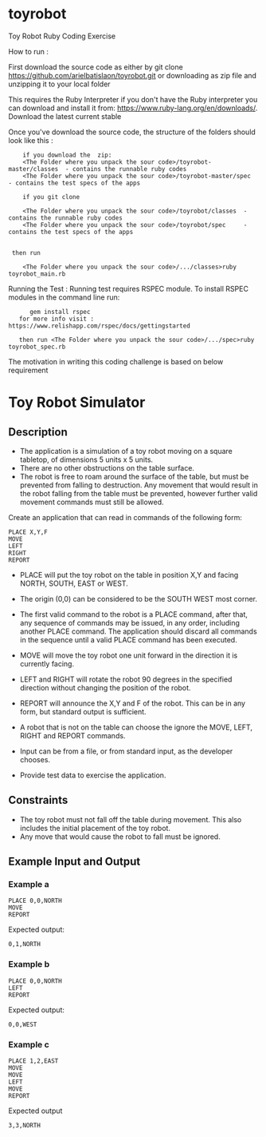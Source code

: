 # toyrobot
Toy Robot Ruby Coding  Exercise

How to run  :

   First download the source code as either by
   git clone https://github.com/arielbatislaon/toyrobot.git
   or downloading as zip file and unzipping it to your local folder
   
   This requires the Ruby Interpreter  if you don't have the Ruby interpreter you can download and install it from:
   https://www.ruby-lang.org/en/downloads/. Download the latest current stable
   
   Once you've download the source code, the structure of the folders should look like this :
   
        if you download the  zip:
        <The Folder where you unpack the sour code>/toyrobot-master/classes  - contains the runnable ruby codes
        <The Folder where you unpack the sour code>/toyrobot-master/spec     - contains the test specs of the apps
        
        if you git clone
        
        <The Folder where you unpack the sour code>/toyrobot/classes  - contains the runnable ruby codes
        <The Folder where you unpack the sour code>/toyrobot/spec     - contains the test specs of the apps
     
     
     then run
       
        <The Folder where you unpack the sour code>/.../classes>ruby toyrobot_main.rb
        
        
  Running the Test :
       Running test requires RSPEC module.
       To install RSPEC modules in the command line run:
       
          gem install rspec
       for more info visit : https://www.relishapp.com/rspec/docs/gettingstarted
       
       then run <The Folder where you unpack the sour code>/.../spec>ruby toyrobot_spec.rb 
       
 The motivation in writing this coding challenge is based on below requirement
 
 Toy Robot Simulator
===================

Description
-----------

- The application is a simulation of a toy robot moving on a square tabletop,
  of dimensions 5 units x 5 units.
- There are no other obstructions on the table surface.
- The robot is free to roam around the surface of the table, but must be
  prevented from falling to destruction. Any movement that would result in the
  robot falling from the table must be prevented, however further valid
  movement commands must still be allowed.

Create an application that can read in commands of the following form:

    PLACE X,Y,F
    MOVE
    LEFT
    RIGHT
    REPORT

- PLACE will put the toy robot on the table in position X,Y and facing NORTH,
  SOUTH, EAST or WEST.
- The origin (0,0) can be considered to be the SOUTH WEST most corner.
- The first valid command to the robot is a PLACE command, after that, any
  sequence of commands may be issued, in any order, including another PLACE
  command. The application should discard all commands in the sequence until
  a valid PLACE command has been executed.
- MOVE will move the toy robot one unit forward in the direction it is
  currently facing.
- LEFT and RIGHT will rotate the robot 90 degrees in the specified direction
  without changing the position of the robot.
- REPORT will announce the X,Y and F of the robot. This can be in any form,
  but standard output is sufficient.

- A robot that is not on the table can choose the ignore the MOVE, LEFT, RIGHT
  and REPORT commands.
- Input can be from a file, or from standard input, as the developer chooses.
- Provide test data to exercise the application.

Constraints
-----------

- The toy robot must not fall off the table during movement. This also
  includes the initial placement of the toy robot.
- Any move that would cause the robot to fall must be ignored.

Example Input and Output
------------------------

### Example a

    PLACE 0,0,NORTH
    MOVE
    REPORT

Expected output:

    0,1,NORTH

### Example b

    PLACE 0,0,NORTH
    LEFT
    REPORT

Expected output:

    0,0,WEST

### Example c

    PLACE 1,2,EAST
    MOVE
    MOVE
    LEFT
    MOVE
    REPORT

Expected output

    3,3,NORTH

      
      

